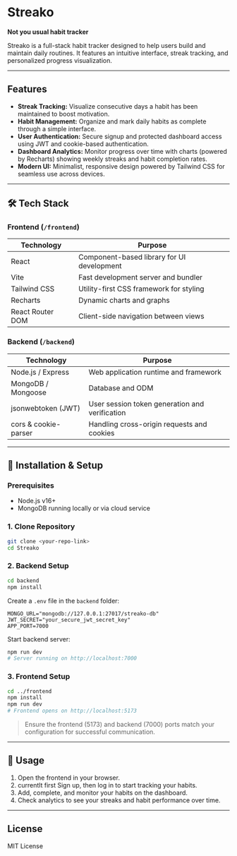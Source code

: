 # Streako

**Not you usual habit tracker**

Streako is a full-stack habit tracker designed to help users build and maintain daily routines. It features an intuitive interface, streak tracking, and personalized progress visualization.

---

## Features

* **Streak Tracking:** Visualize consecutive days a habit has been maintained to boost motivation.
* **Habit Management:** Organize and mark daily habits as complete through a simple interface.
* **User Authentication:** Secure signup and protected dashboard access using JWT and cookie-based authentication.
* **Dashboard Analytics:** Monitor progress over time with charts (powered by Recharts) showing weekly streaks and habit completion rates.
* **Modern UI:** Minimalist, responsive design powered by Tailwind CSS for seamless use across devices.

---

## 🛠️ Tech Stack

### Frontend (`/frontend`)

| Technology       | Purpose                                    |
| ---------------- | ------------------------------------------ |
| React            | Component-based library for UI development |
| Vite             | Fast development server and bundler        |
| Tailwind CSS     | Utility-first CSS framework for styling    |
| Recharts         | Dynamic charts and graphs                  |
| React Router DOM | Client-side navigation between views       |

### Backend (`/backend`)

| Technology           | Purpose                                        |
| -------------------- | ---------------------------------------------- |
| Node.js / Express    | Web application runtime and framework          |
| MongoDB / Mongoose   | Database and ODM                               |
| jsonwebtoken (JWT)   | User session token generation and verification |
| cors & cookie-parser | Handling cross-origin requests and cookies     |

---

## 🚀 Installation & Setup

### Prerequisites

* Node.js v16+
* MongoDB running locally or via cloud service

### 1. Clone Repository

```bash
git clone <your-repo-link>
cd Streako
```

### 2. Backend Setup

```bash
cd backend
npm install
```

Create a `.env` file in the `backend` folder:

```env
MONGO_URL="mongodb://127.0.0.1:27017/streako-db"
JWT_SECRET="your_secure_jwt_secret_key"
APP_PORT=7000
```

Start backend server:

```bash
npm run dev
# Server running on http://localhost:7000
```

### 3. Frontend Setup

```bash
cd ../frontend
npm install
npm run dev
# Frontend opens on http://localhost:5173
```

> Ensure the frontend (5173) and backend (7000) ports match your configuration for successful communication.

---

## 🎯 Usage

1. Open the frontend in your browser.
2. currentlt first Sign up, then log in to start tracking your habits.
3. Add, complete, and monitor your habits on the dashboard.
4. Check analytics to see your streaks and habit performance over time.

---

## License

MIT License
